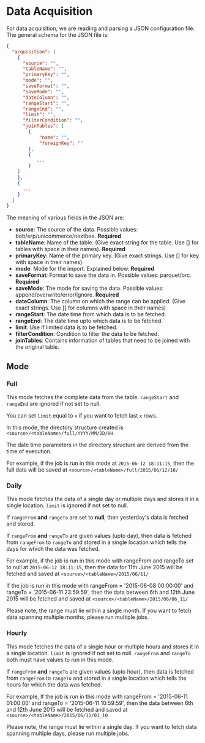Data Acquisition
================

For data acquisition, we are reading and parsing a JSON configuration file. The general schema for the JSON file is:

```json
{
  "acquisition": [
    {
      "source": "",
      "tableName": "",
      "primaryKey": "",
      "mode": "",
      "saveFormat": "",
      "saveMode": "",
      "dateColumn": "",
      "rangeStart": "",
      "rangeEnd": "",
      "limit": "",
      "filterCondition": "",
      "joinTables": [
        {
            "name": "",
            "foreignKey": "" 
        },
        {
           ... 
        }
    ]
    },
    {
      ...
    }
  ]
}
```


The meaning of various fields in the JSON are:

* **source**: The source of the data. Possible values: bob/erp/unicommerce/nextbee. **Required**
* **tableName**: Name of the table. (Give exact string for the table. Use [] for tables with space in their names).  **Required**
* **primaryKey**: Name of the primary key. (Give exact strings. Use [] for key with space in their names).
* **mode**: Mode for the import. Explained below. **Required**
* **saveFormat**: Format to save the data in. Possible values: parquet/orc. **Required**
* **saveMode**: The mode for saving the data. Possible values: append/overwrite/error/ignore. **Required**
* **dateColumn**: The column on which the range can be applied. (Give exact strings. Use [] for columns with space in 
their names)
* **rangeStart**: The date time from which data is to be fetched.
* **rangeEnd**: The date time upto which data is to be fetched.
* **limit**: Use if limited data is to be fetched.
* **filterCondition**: Condition to filter the data to be fetched.
* **joinTables**: Contains information of tables that need to be joined with the original table.

## Mode

### Full

This mode fetches the complete data from the table. `rangeStart` and `rangeEnd` are ignored if not set to null.

You can set `limit` equal to `x` if you want to fetch last `x` rows.

In this mode, the directory structure created is `<source>/<tableName>/full/YYYY/MM/DD/HH`

The date time parameters in the directory structure are derived from the time of execution.

For example, if the job is run in this mode at `2015-06-12 18:11:15`, then the full data will be saved at 
`<source>/<tableName>/full/2015/06/12/18/` 

### Daily

This mode fetches the data of a single day or multiple days and stores it in a single location. `limit` is ignored 
if not set to null.

If `rangeFrom` **and** `rangeTo` are set to **null**, then yesterday's data is fetched and stored.

If `rangeFrom` **and** `rangeTo` are given values (upto day), then data is fetched from `rangeFrom` to `rangeTo` and 
stored in a single location which tells the days for which the data was fetched.

For example, if the job is run in this mode with rangeFrom and rangeTo set to null at `2015-06-12 18:11:15`, then the
data for 11th June 2015 will be fetched and saved at `<source>/<tableName>/2015/06/11/`

If the job is run in this mode with rangeFrom = '2015-06-08 00:00:00' and rangeTo = '2015-06-11 23:59:59', then the
data between 6th and 12th June 2015 will be fetched and saved at `<source>/<tableName>/2015/06/06_11/`

Please note, the range must lie within a single month. If you want to fetch data spanning multiple months, please run
multiple jobs.

### Hourly

This mode fetches the data of a single hour or multiple hours and stores it in a single location. `limit` is ignored 
if not set to null. `rangeFrom` and `rangeTo` both must have values to run in this mode.

If `rangeFrom` **and** `rangeTo` are given values (upto hour), then data is fetched from `rangeFrom` to `rangeTo` and 
stored in a single location which tells the hours for which the data was fetched.

For example, If the job is run in this mode with rangeFrom = '2015-06-11 01:00:00' and rangeTo = '2015-06-11 10:59:59', 
then the data between 6th and 12th June 2015 will be fetched and saved at `<source>/<tableName>/2015/06/11/01_10`

Please note, the range must lie within a single day. If you want to fetch data spanning multiple days, please run
multiple jobs.
